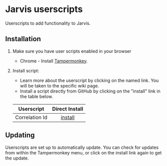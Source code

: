 # Jarvis userscripts

Userscripts to add functionality to Jarvis.

## Installation

1. Make sure you have user scripts enabled in your browser

    * Chrome - Install [Tampermonkey](https://tampermonkey.net/?ext=dhdg&browser=chrome).

2. Install script:
    * Learn more about the userscript by clicking on the named link. You will be taken to the specific wiki page.
    * Install a script directly from GitHub by clicking on the "install" link in the table below.

    | Userscript                             | Direct Install     |
    |----------------------------------------|:------------------:|
    | Correlation Id                         | [install][cid-raw] |

[cid-raw]: []

## Updating

Userscripts are set up to automatically update. You can check for updates from within the Tampermonkey menu, or click on the install link again to get the update.
